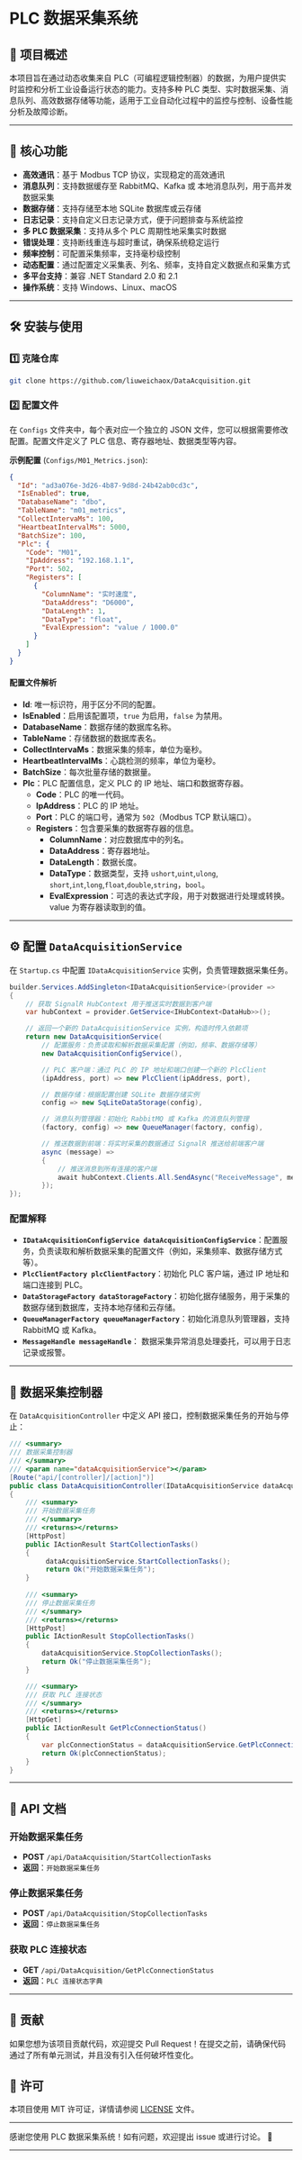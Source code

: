 # PLC 数据采集系统

## 📌 项目概述

本项目旨在通过动态收集来自 PLC（可编程逻辑控制器）的数据，为用户提供实时监控和分析工业设备运行状态的能力。支持多种 PLC 类型、实时数据采集、消息队列、高效数据存储等功能，适用于工业自动化过程中的监控与控制、设备性能分析及故障诊断。

---

## 🚀 核心功能

- **高效通讯**：基于 Modbus TCP 协议，实现稳定的高效通讯
- **消息队列**：支持数据缓存至 RabbitMQ、Kafka 或 本地消息队列，用于高并发数据采集
- **数据存储**：支持存储至本地 SQLite 数据库或云存储
- **日志记录**：支持自定义日志记录方式，便于问题排查与系统监控
- **多 PLC 数据采集**：支持从多个 PLC 周期性地采集实时数据
- **错误处理**：支持断线重连与超时重试，确保系统稳定运行
- **频率控制**：可配置采集频率，支持毫秒级控制
- **动态配置**：通过配置定义采集表、列名、频率，支持自定义数据点和采集方式
- **多平台支持**：兼容 .NET Standard 2.0 和 2.1
- **操作系统**：支持 Windows、Linux、macOS

---

## 🛠️ 安装与使用

### 1️⃣ 克隆仓库

```bash
git clone https://github.com/liuweichaox/DataAcquisition.git
```

### 2️⃣ 配置文件

在 `Configs` 文件夹中，每个表对应一个独立的 JSON 文件，您可以根据需要修改配置。配置文件定义了 PLC 信息、寄存器地址、数据类型等内容。

**示例配置** (`Configs/M01_Metrics.json`):

```json
{
  "Id": "ad3a076e-3d26-4b87-9d8d-24b42ab0cd3c",
  "IsEnabled": true,
  "DatabaseName": "dbo",
  "TableName": "m01_metrics",
  "CollectIntervaMs": 100,
  "HeartbeatIntervalMs": 5000,
  "BatchSize": 100,
  "Plc": {
    "Code": "M01",
    "IpAddress": "192.168.1.1",
    "Port": 502,
    "Registers": [
      {
        "ColumnName": "实时速度",
        "DataAddress": "D6000",
        "DataLength": 1,
        "DataType": "float",
        "EvalExpression": "value / 1000.0"
      }
    ]
  }
}
```

#### 配置文件解析

- **Id**: 唯一标识符，用于区分不同的配置。
- **IsEnabled**：启用该配置项，`true` 为启用，`false` 为禁用。
- **DatabaseName**：数据存储的数据库名称。
- **TableName**：存储数据的数据库表名。
- **CollectIntervaMs**：数据采集的频率，单位为毫秒。
- **HeartbeatIntervalMs**：心跳检测的频率，单位为毫秒。
- **BatchSize**：每次批量存储的数据量。
- **Plc**：PLC 配置信息，定义 PLC 的 IP 地址、端口和数据寄存器。
  - **Code**：PLC 的唯一代码。
  - **IpAddress**：PLC 的 IP 地址。
  - **Port**：PLC 的端口号，通常为 `502`（Modbus TCP 默认端口）。
  - **Registers**：包含要采集的数据寄存器的信息。
    - **ColumnName**：对应数据库中的列名。
    - **DataAddress**：寄存器地址。
    - **DataLength**：数据长度。
    - **DataType**：数据类型，支持 `ushort`,`uint`,`ulong`, `short`,`int`,`long`,`float`,`double`,`string`，`bool`。
    - **EvalExpression**：可选的表达式字段，用于对数据进行处理或转换。value 为寄存器读取到的值。

---

## ⚙️ 配置 `DataAcquisitionService`

在 `Startup.cs` 中配置 `IDataAcquisitionService` 实例，负责管理数据采集任务。

```csharp
builder.Services.AddSingleton<IDataAcquisitionService>(provider =>
{
    // 获取 SignalR HubContext 用于推送实时数据到客户端
    var hubContext = provider.GetService<IHubContext<DataHub>>();

    // 返回一个新的 DataAcquisitionService 实例，构造时传入依赖项
    return new DataAcquisitionService(
        // 配置服务：负责读取和解析数据采集配置（例如，频率、数据存储等）
        new DataAcquisitionConfigService(),

        // PLC 客户端：通过 PLC 的 IP 地址和端口创建一个新的 PlcClient
        (ipAddress, port) => new PlcClient(ipAddress, port),

        // 数据存储：根据配置创建 SQLite 数据存储实例
        config => new SqLiteDataStorage(config),

        // 消息队列管理器：初始化 RabbitMQ 或 Kafka 的消息队列管理
        (factory, config) => new QueueManager(factory, config),

        // 推送数据到前端：将实时采集的数据通过 SignalR 推送给前端客户端
        async (message) =>
        {
            // 推送消息到所有连接的客户端
            await hubContext.Clients.All.SendAsync("ReceiveMessage", message);
        });
});
```

### 配置解释

- **`IDataAcquisitionConfigService dataAcquisitionConfigService`**：配置服务，负责读取和解析数据采集的配置文件（例如，采集频率、数据存储方式等）。
- **`PlcClientFactory plcClientFactory`**：初始化 PLC 客户端，通过 IP 地址和端口连接到 PLC。
- **`DataStorageFactory dataStorageFactory`**：初始化据存储服务，用于采集的数据存储到数据库，支持本地存储和云存储。
- **`QueueManagerFactory queueManagerFactory`**：初始化消息队列管理器，支持 RabbitMQ 或 Kafka。
- **`MessageHandle messageHandle`**： 数据采集异常消息处理委托，可以用于日志记录或报警。

---

## 📡 数据采集控制器

在 `DataAcquisitionController` 中定义 API 接口，控制数据采集任务的开始与停止：

```csharp
/// <summary>
/// 数据采集控制器
/// </summary>
/// <param name="dataAcquisitionService"></param>
[Route("api/[controller]/[action]")]
public class DataAcquisitionController(IDataAcquisitionService dataAcquisitionService) : ControllerBase
{
    /// <summary>
    /// 开始数据采集任务
    /// </summary>
    /// <returns></returns>
    [HttpPost]
    public IActionResult StartCollectionTasks()
    {
         dataAcquisitionService.StartCollectionTasks();
         return Ok("开始数据采集任务");
    }
    
    /// <summary>
    /// 停止数据采集任务
    /// </summary>
    /// <returns></returns>
    [HttpPost]
    public IActionResult StopCollectionTasks()
    {
        dataAcquisitionService.StopCollectionTasks();
        return Ok("停止数据采集任务");
    }

    /// <summary>
    /// 获取 PLC 连接状态
    /// </summary>
    /// <returns></returns>
    [HttpGet]
    public IActionResult GetPlcConnectionStatus()
    {
        var plcConnectionStatus = dataAcquisitionService.GetPlcConnectionStatus();
        return Ok(plcConnectionStatus);
    }
}
```

---

## 📑 API 文档

### 开始数据采集任务

- **POST** `/api/DataAcquisition/StartCollectionTasks`
- **返回**：`开始数据采集任务`

### 停止数据采集任务

- **POST** `/api/DataAcquisition/StopCollectionTasks`
- **返回**：`停止数据采集任务`

### 获取 PLC 连接状态

- **GET** `/api/DataAcquisition/GetPlcConnectionStatus`
- **返回**：`PLC 连接状态字典`

---

## 🤝 贡献

如果您想为该项目贡献代码，欢迎提交 Pull Request！在提交之前，请确保代码通过了所有单元测试，并且没有引入任何破坏性变化。

## 📄 许可

本项目使用 MIT 许可证，详情请参阅 [LICENSE](LICENSE) 文件。

---

感谢您使用 PLC 数据采集系统！如有问题，欢迎提出 issue 或进行讨论。 🎉

---
